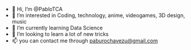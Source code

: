 - 👋 Hi, I’m @PabloTCA
- 👀 I’m interested in Coding, technology, anime, videogames, 3D design, music
- 🌱 I’m currently learning Data Science
- 💞️ I’m looking to learn a lot of new tricks
- 📫 you can contact me through paburochavezu@gmail.com

<!---
PabloTCA/PabloTCA is a ✨ special ✨ repository because its `README.md` (this file) appears on your GitHub profile.
You can click the Preview link to take a look at your changes.
--->
